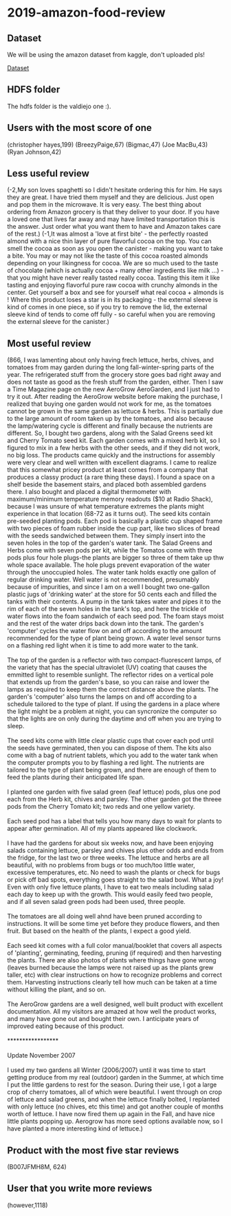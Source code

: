 # 2019-amazon-food-review

## Dataset

We will be using the amazon dataset from kaggle, don't uploaded pls!

[Dataset](https://www.kaggle.com/snap/amazon-fine-food-reviews)

## HDFS folder

The hdfs folder is the valdiejo one :).

## Users with the most score of one

(christopher hayes,199)
(BreezyPaige,67)
(Bigmac,47)
(Joe MacBu,43)
(Ryan Johnson,42)

## Less useful review

(-2,My son loves spaghetti so I didn't hesitate ordering this for him. He says they are great. I have tried them myself and they are delicious. Just open and pop them in the microwave. It is very easy. The best thing about ordering from Amazon grocery is that they deliver to your door. If you have a loved one that lives far away and may have limited transportation this is the answer. Just order what you want them to have and Amazon takes care of the rest.)
(-1,It was almost a 'love at first bite' - the perfectly roasted almond with a nice thin layer of pure flavorful cocoa on the top. You can smell the cocoa as soon as you open the canister - making you want to take a bite. You may or may not like the taste of this cocoa roasted almonds depending on your likingness for cocoa.  We are so much used to the taste of chocolate (which is actually cocoa + many other ingredients like milk ...) - that you might have never really tasted really cocoa. Tasting this item it like tasting and enjoying flavorful pure raw cocoa with crunchy almonds in the center.  Get yourself a box and see for yourself what real cocoa + almonds is ! Where this product loses a star is in its packaging - the external sleeve is kind of comes in one piece, so if you try to remove the lid, the external sleeve kind of tends to come off fully - so careful when you are removing the external sleeve for the canister.)

## Most useful review

(866, I was lamenting about only having frech lettuce, herbs, chives, and tomatoes from may garden during the long fall-winter-spring parts of the year. The refrigerated stuff from the grocery store goes bad right away and does not taste as good as the fresh stuff from the garden, either. Then I saw a Time Magazine page on the new AeroGrow AeroGarden, and I just had to try it out. After reading the AeroGrow website before making the purchase, I realized that buying one garden would not work for me, as the tomatoes cannot be grown in the same garden as lettuce & herbs. This is partially due to the large amount of room taken up by the tomatoes, and also because the lamp/watering cycle is different and finally because the nutrients are different. So, I bought two gardens, along with the Salad Greens seed kit and Cherry Tomato seed kit. Each garden comes with a mixed herb kit, so I figured to mix in a few herbs with the other seeds, and if they did not work, no big loss. The products came quickly and the instructions for assembly were very clear and well written with excellent diagrams. I came to realize that this somewhat pricey product at least comes from a company that produces a classy product (a rare thing these days). I found a space on a shelf beside the basement stairs, and placed both assembled gardens there. I also bought and placed a digital thermometer with maximum/minimum temperature memory readouts ($10 at Radio Shack), because I was unsure of what temperature extremes the plants might experience in that location (68-72 as it turns out). The seed kits contain pre-seeded planting pods. Each pod is basically a plastic cup shaped frame with two pieces of foam rubber inside the cup part, like two slices of bread with the seeds sandwiched between them. They simply insert into the seven holes in the top of the garden's water tank. The Salad Greens and Herbs come with seven pods per kit, while the Tomatos come with three pods plus four hole plugs-the plants are bigger so three of them take up thw whole space available. The hole plugs prevent evaporation of the water through the unoccupied holes. The water tank holds exactly one gallon of regular drinking water. Well water is not recommended, presumably because of impurities, and since I am on a well I bought two one-gallon plastic jugs of 'drinking water' at the store for 50 cents each and filled the tanks with their contents. A pump in the tank takes water and pipes it to the rim of each of the seven holes in the tank's top, and here the trickle of water flows into the foam sandwich of each seed pod. The foam stays moist and the rest of the water drips back down into the tank. The garden's 'computer' cycles the water flow on and off according to the amount recommended for the type of plant being grown. A water level sensor turns on a flashing red light when it is time to add more water to the tank.<br /><br />The top of the garden is a reflector with two compact-fluorescent lamps, of the variety that has the special ultraviolet (UV) coating that causes the emmitted light to resemble sunlight. The reflector rides on a vertical pole that extends up from the garden's base, so you can raise and lower the lamps as required to keep them the correct distance above the plants. The garden's 'computer' also turns the lamps on and off according to a schedule tailored to the type of plant. If using the gardens in a place where the light might be a problem at night, you can syncronize the computer so that the lights are on only during the daytime and off when you are trying to sleep.<br /><br />The seed kits come with little clear plastic cups that cover each pod until the seeds have germinated, then you can dispose of them. The kits also come with a bag of nutrient tablets, which you add to the water tank when the computer prompts you to by flashing a red light. The nutrients are tailored to the type of plant being grown, and there are enough of them to feed the plants during their anticipated life span.<br /><br />I planted one garden with five salad green (leaf lettuce) pods, plus one pod each from the Herb kit, chives and parsley. The other garden got the threee pods from the Cherry Tomato kit; two reds and one yellow variety.<br /><br />Each seed pod has a label that tells you how many days to wait for plants to appear after germination. All of my plants appeared like clockwork.<br /><br />I have had the gardens for about six weeks now, and have been enjoying salads containing lettuce, parsley and chives plus other odds and ends from the fridge, for the last two or three weeks. The lettuce and herbs are all beautiful, with no problems from bugs or too much/too little water, excessive temperatures, etc. No need to wash the plants or check for bugs or pick off bad spots, everything goes straight to the salad bowl. What a joy! Even with only five lettuce plants, I have to eat two meals including salad each day to keep up with the growth. This would easily feed two people, and if all seven salad green pods had been used, three people.<br /><br />The tomatoes are all doing well ahnd have been pruned according to instructions. It will be some time yet before they produce flowers, and then fruit. But based on the health of the plants, I expect a good yield.<br /><br />Each seed kit comes with a full color manual/booklet that covers all aspects of 'planting', germinating, feeding, pruning (if required) and then harvesting the plants. There are also photos of plants where things have gone wrong (leaves burned because the lamps were not raised up as the plants grew taller, etc) with clear instructions on how to recognize problems and correct them. Harvesting instructions clearly tell how much can be taken at a time without killing the plant, and so on.<br /><br />The AeroGrow gardens are a well designed, well built product with excellent documentation. All my visitors are amazed at how well the product works, and many have gone out and bought their own. I anticipate years of improved eating because of this product.<br /><br />*****************<br /><br />Update November 2007<br /><br />I used my two gardens all Winter (2006/2007) until it was time to start getting produce from my real (outdoor) garden in the Summer, at which time I put the little gardens to rest for the season. During their use, I got a large crop of cherry tomatoes, all of which were beautiful. I went through on crop of lettuce and salad greens, and when the lettuce finally bolted, I replanted with only lettuce (no chives, etc this time) and got another couple of months worth of lettuce. I have now fired them up again in the Fall, and have nice little plants popping up. Aerogrow has more seed options available now, so I have planted a more interesting kind of lettuce.)

## Product with the most five star reviews

(B007JFMH8M, 624)

## User that you write more reviews

(however,1118)
